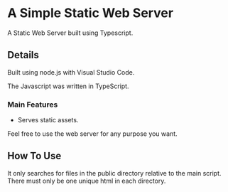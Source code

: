 # A Simple Static Web Server
A Static Web Server built using Typescript.

## Details
Built using node.js with Visual Studio Code.

The Javascript was written in TypeScript.

### Main Features
- Serves static assets.

Feel free to use the web server for any purpose you want.

## How To Use
It only searches for files in the public directory relative to the main script. There must only be one unique html in each directory.
